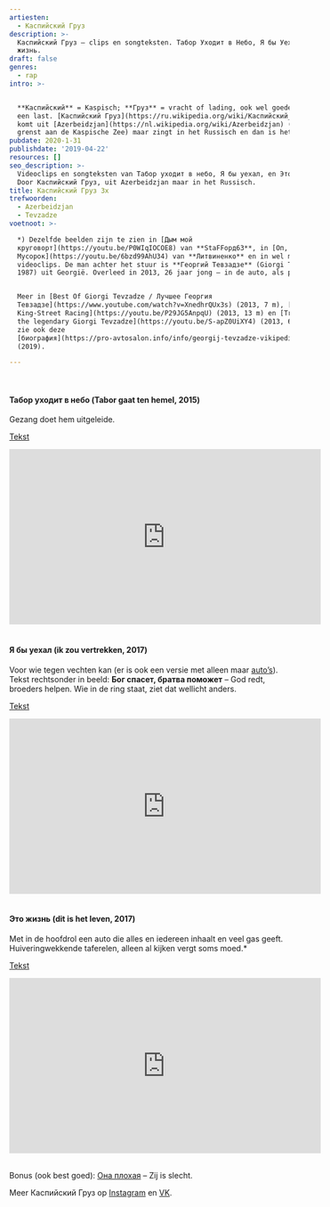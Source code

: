 ```yaml
---
artiesten:
  - Каспийский Груз
description: >-
  Каспийский Груз – clips en songteksten. Табор Уходит в Небо, Я бы Уехал, Это
  жизнь.
draft: false
genres:
  - rap
intro: >-


  **Каспийский** = Kaspisch; **Груз** = vracht of lading, ook wel goederen of
  een last. [Каспийский Груз](https://ru.wikipedia.org/wiki/Каспийский_груз)
  komt uit [Azerbeidzjan](https://nl.wikipedia.org/wiki/Azerbeidzjan) (dat
  grenst aan de Kaspische Zee) maar zingt in het Russisch en dan is het goed. 
pubdate: 2020-1-31
publishdate: '2019-04-22'
resources: []
seo_description: >-
  Videoclips en songteksten van Табор уходит в небо, Я бы уехал, en Это жизнь.
  Door Каспийский Груз, uit Azerbeidzjan maar in het Russisch.
title: Каспийский Груз 3x
trefwoorden:
  - Azerbeidzjan
  - Tevzadze
voetnoot: >-

  *) Dezelfde beelden zijn te zien in [Дым мой
  круговорт](https://youtu.be/P0WIqIOCOE8) van **StaFFорд63**, in [Оп,
  Мусорок](https://youtu.be/6bzd99AhU34) van **Литвиненко** en in wel meer
  videoclips. De man achter het stuur is **Георгий Тевзадзе** (Giorgi Tevzadze,
  1987) uit Georgië. Overleed in 2013, 26 jaar jong – in de auto, als passagier.


  Meer in [Best Of Giorgi Tevzadze / Лучшее Георгия
  Тевзадзе](https://www.youtube.com/watch?v=XnedhrQUx3s) (2013, 7 m), [Drift
  King-Street Racing](https://youtu.be/P29JG5AnpqU) (2013, 13 m) en [Tribute to
  the legendary Giorgi Tevzadze](https://youtu.be/S-apZ0UiXY4) (2013, 6 m), en
  zie ook deze
  [биография](https://pro-avtosalon.info/info/georgij-tevzadze-vikipedija-biografija/) 
  (2019).

---
```



<br/>


#### Табор уходит в небо (Tabor gaat ten hemel, 2015)

Gezang doet hem uitgeleide.

[Tekst](https://genius.com/Kg-tuvn-lyrics)

<iframe width="560" height="315"
src="https://www.youtube.com/embed/srGCQfzh1OI"
frameborder="0" allow="accelerometer; autoplay; encrypted-media;
gyroscope; picture-in-picture" allowfullscreen></iframe>


<br/>

<br/>

#### Я бы уехал (ik zou vertrekken, 2017)

Voor wie tegen vechten kan (er is ook een versie met alleen maar [auto’s](https://www.youtube.com/watch?v=s-41lA70dMw)). Tekst rechtsonder in beeld:  **Бог спасет, братва поможет** – God redt, broeders helpen. Wie in de ring staat, ziet dat wellicht anders.

[Tekst](<https://bit.ly/2PmBtVl>)

<iframe width="560" height="315" src="https://www.youtube.com/embed/Ipp2Rj3sYAE" frameborder="0" allow="accelerometer; autoplay; encrypted-media; gyroscope; picture-in-picture" allowfullscreen></iframe>


<br/>

<br/>

#### Это жизнь (dit is het leven, 2017)

Met in de hoofdrol een auto die alles en iedereen inhaalt en veel gas geeft. Huiveringwekkende taferelen, alleen al kijken vergt soms moed.*

[Tekst](https://text-lyrics.ru/k1/caspian-loads/6449-kaspiyskiy-gruz-eta-zhizn-text-pesni.html)

<iframe width="560" height="315"
src="https://www.youtube.com/embed/bXDSZgafDTE"
frameborder="0" allow="accelerometer; autoplay; encrypted-media;
gyroscope; picture-in-picture" allowfullscreen></iframe>


<br/>

<br/>

Bonus (ook best goed): [Она плохая](https://www.youtube.com/watch?v=GubmlC8qlck) – Zij is slecht.

Meer Каспийский Груз op [Instagram](https://www.instagram.com/kaspiyskiy_gruzofficial/) en [VK](https://vk.com/kaspiysky.gruz).

 



 